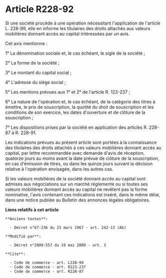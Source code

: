 # Article R228-92

Si une société procède à une opération nécessitant l'application de l'article L. 228-99, elle en informe les titulaires des
droits attachés aux valeurs mobilières donnant accès au capital intéressées par un avis. 

Cet avis mentionne : 

1° La dénomination sociale et, le cas échéant, le sigle de la société ; 

2° La forme de la société ; 

3° Le montant du capital social ; 

4° L'adresse du siège social ; 

5° Les mentions prévues aux 1° et 2° de l'article R. 123-237 ; 

6° La nature de l'opération et, le cas échéant, de la catégorie des titres à émettre, le prix de souscription, la quotité du
droit de souscription et les conditions de son exercice, les dates d'ouverture et de clôture de la souscription ; 

7° Les dispositions prises par la société en application des articles R. 228-87 à R. 228-91. 

Les indications prévues au présent article sont portées à la connaissance des titulaires des droits attachés à ces valeurs
mobilières donnant accès au capital, par lettre recommandée avec demande d'avis de réception, quatorze jours au moins avant
la date prévue de clôture de la souscription, en cas d'émission de titres, ou dans les quinze jours suivant la décision
relative à l'opération envisagée, dans les autres cas. 

Si les valeurs mobilières de la société donnant accès au capital sont admises aux négociations sur un marché réglementé ou si
toutes ses valeurs mobilières donnant accès au capital ne revêtent pas la forme nominative, l'avis contenant ces indications
est inséré, dans le même délai, dans une notice publiée au Bulletin des annonces légales obligatoires.

**Liens relatifs à cet article**

	**Anciens textes**:

	  - Décret n°67-236 du 23 mars 1967 - art. 242-13 (Ab)

	**Modifié par**:

	  - Décret n°2009-557 du 19 mai 2009 - art. 3

	**Cite**:

	  - Code de commerce - art. L228-99
	  - Code de commerce - art. R123-237
	  - Code de commerce - art. R228-87
